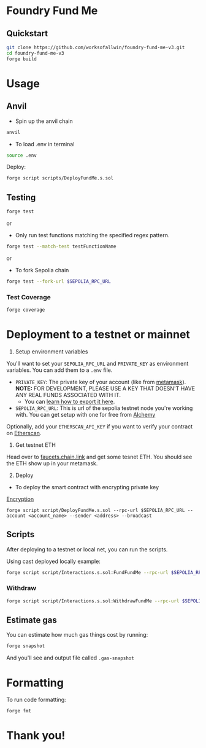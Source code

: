 # Foundry Fund Me

## Quickstart

```sh
git clone https://github.com/worksofallwin/foundry-fund-me-v3.git
cd foundry-fund-me-v3
forge build
```

# Usage

## Anvil

- Spin up the anvil chain

```sh
anvil
```

- To load .env in terminal

```sh
source .env
```

Deploy:

```sh
forge script scripts/DeployFundMe.s.sol
```

## Testing

```sh
forge test
```

or

- Only run test functions matching the specified regex pattern.

```sh
forge test --match-test testFunctionName
```

or

- To fork Sepolia chain

```sh
forge test --fork-url $SEPOLIA_RPC_URL
```

### Test Coverage

```sh
forge coverage
```

# Deployment to a testnet or mainnet

1. Setup environment variables

You'll want to set your `SEPOLIA_RPC_URL` and `PRIVATE_KEY` as environment variables. You can add them to a `.env` file.

-   `PRIVATE_KEY`: The private key of your account (like from [metamask](https://metamask.io/)). **NOTE:** FOR DEVELOPMENT, PLEASE USE A KEY THAT DOESN'T HAVE ANY REAL FUNDS ASSOCIATED WITH IT.
    -   You can [learn how to export it here](https://metamask.zendesk.com/hc/en-us/articles/360015289632-How-to-Export-an-Account-Private-Key).
-   `SEPOLIA_RPC_URL`: This is url of the sepolia testnet node you're working with. You can get setup with one for free from [Alchemy](https://alchemy.com/?a=673c802981)

Optionally, add your `ETHERSCAN_API_KEY` if you want to verify your contract on [Etherscan](https://etherscan.io/).

1. Get testnet ETH

Head over to [faucets.chain.link](https://faucets.chain.link/) and get some tesnet ETH. You should see the ETH show up in your metamask.

2. Deploy

- To deploy the smart contract with encrypting private key

[Encryption](https://github.com/allwin199/foundry-fundamendals/blob/main/DeploymentDetails.md)

```
forge script script/DeployFundMe.s.sol --rpc-url $SEPOLIA_RPC_URL --account <account_name> --sender <address> --broadcast
```

## Scripts

After deploying to a testnet or local net, you can run the scripts.

Using cast deployed locally example:

```sh
forge script script/Interactions.s.sol:FundFundMe --rpc-url $SEPOLIA_RPC_URL --account <account_name> --sender <address> --broadcast
```

### Withdraw

```sh
forge script script/Interactions.s.sol:WithdrawFundMe --rpc-url $SEPOLIA_RPC_URL --account <account_name> --sender <address> --broadcast
```

## Estimate gas

You can estimate how much gas things cost by running:

```sh
forge snapshot
```

And you'll see and output file called `.gas-snapshot`

# Formatting

To run code formatting:

```sh
forge fmt
```

# Thank you!
